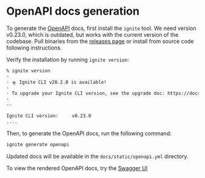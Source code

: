 # OpenAPI docs generation

To generate the [OpenAPI](https://github.com/OAI/OpenAPI-Specification/) docs, first install the `ignite` tool.
We need version v0.23.0, which is outdated, but works with the current version of the codebase.
Pull binaries from the [releases page](https://github.com/ignite/cli/releases/tag/v0.23.0) or install from source code 
following instructions.

Verify the installation by running `ignite version`:

```bash
% ignite version          
·
· 🛸 Ignite CLI v28.2.0 is available!
·
· To upgrade your Ignite CLI version, see the upgrade doc: https://docs.ignite.com/guide/install.html#upgrading-your-ignite-cli-installation
·
··

Ignite CLI version:     v0.23.0
....

```
Then, to generate the OpenAPI docs, run the following command:

```bash
ignite generate openapi
```
Updated docs will be available in the `docs/static/openapi.yml` directory.

To view the rendered OpenAPI docs, try the [Swagger UI](https://editor-next.swagger.io/) 